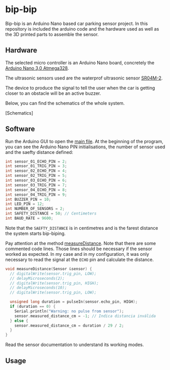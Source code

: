 # bip-bip

Bip-bip is an Arduino Nano based car parking sensor project. In this repository is included the arduino code and the hardware used as well as the 3D printed parts to assemble the sensor.


## Hardware
The selected micro controller is an Arduino Nano board, concretely the [Arduino Nano 3,0 Atmega328](https://es.aliexpress.com/item/1005004305055818.html?spm=a2g0o.order_list.order_list_main.11.3af3194dyjIC2R&gatewayAdapt=glo2esp).

The ultrasonic sensors used are the waterprof ultrasonic sensor [SR04M-2](doc:JSN-SR04T-2.0.pdf).

The device to produce the signal to tell the user when the car is getting closer to an obstacle will be an active buzzer.

Below, you can find the schematics of the whole system. 

[Schematics]

## Software

Run the Arduino GUI to open the [main file](bip-bip-sensor/bip-bip-sensor.ino). 
At the beginning of the program, you can see the Arduino Nano PIN initialisations, the number of sensor used and the saefty distance defined:

```c++
int sensor_01_ECHO_PIN = 2;
int sensor_01_TRIG_PIN = 3;
int sensor_02_ECHO_PIN = 4;
int sensor_02_TRIG_PIN = 5;
int sensor_03_ECHO_PIN = 6;
int sensor_03_TRIG_PIN = 7;
int sensor_04_ECHO_PIN = 8;
int sensor_04_TRIG_PIN = 9;
int BUZZER_PIN = 10;
int LED_PIN = 12;
int NUMBER_OF_SENSORS = 2;
int SAFETY_DISTANCE = 50; // Centimeters
int BAUD_RATE = 9600;
```

Note that the `SAEFTY_DISTANCE` is in centimetres and is the farest distance the system starts bip-biping.

Pay attention at the method [measureDistance](https://vscode.dev/github/LluisHG/bip-bip/blob/feature-code-refactor/bip-bip-sensor/bip-bip-sensor.ino#L55). Note that there are some commented code lines. Those lines should be necessary if the sensor worked as expected. In my case and in my configuration, it was only necessary to read the signal at the `ECHO` pin and calculate the distance.

```c++
void measureDistance(Sensor &sensor) {
  // digitalWrite(sensor.trig_pin, LOW);
  // delayMicroseconds(2);
  // digitalWrite(sensor.trig_pin, HIGH);
  // delayMicroseconds(10);
  // digitalWrite(sensor.trig_pin, LOW);

  unsigned long duration = pulseIn(sensor.echo_pin, HIGH);
  if (duration == 0) {
    Serial.println("Warning: no pulse from sensor");
    sensor.measured_distance_cm = -1; // Indica distancia inválida
  } else {
    sensor.measured_distance_cm = duration / 29 / 2;
  }
}
```

Read the sensor documentation to understand its working modes.

## Usage

